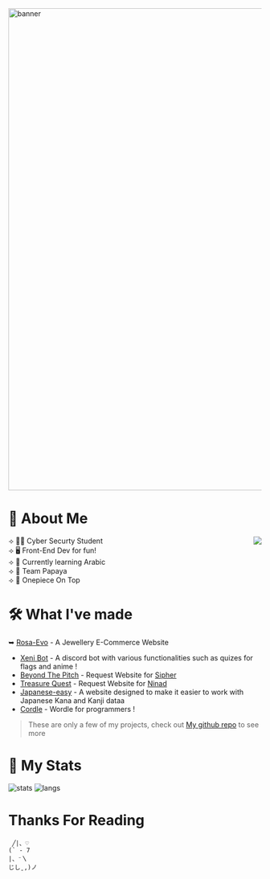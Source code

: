 <img src="https://i.pinimg.com/originals/b1/5b/d5/b15bd596014d9d9310e59b07b85da550.gif" alt="banner" style="width: 100vw;" />

# 📝 About Me

  <a href="https://discord-cards.onrender.com/api/compact/784141856426033233?about=Silly&banner=https://i.etsystatic.com/40957748/r/il/e4efaa/4810125152/il_fullxfull.4810125152_23ir.jpg">
  <img src="https://discord-cards.onrender.com/api/compact/448833361092280340?about=Evolving&banner=https://wallpapers.com/images/hd/anime-girl-nami-one-piece-kwf95tvuqi2l8dge.jpg&large_image=https://cdn.discordapp.com/attachments/642757845808578591/1085824131083292743/tumblr_0b9a18304b48d3d05ce5d997112f267b_66a82964_400.png&small_image=https://64.media.tumblr.com/c8647850012942ac194747f4503122d0/7c5b81854d22eafe-70/s250x400/126c3f287b432c771f6b83acd5c98ab66ffd06e6.jpg&hex=add8e6" align="right" />
</a>

⟢ 🐱‍💻 Cyber Securty Student <br/>
⟢ 🖥️ Front-End Dev for fun! <br/>
⟢ 🐪 Currently learning Arabic <br/>
⟢ 🧡 Team Papaya <br/>
⟢ 👒 Onepiece On Top <br/>

# 🛠️ What I've made
➥ [Rosa-Evo](https://rosa-evo.vercel.app/) - A Jewellery E-Commerce Website <br/>
- [Xeni Bot](https://github.com/ceasonal/xeni-Dev) - A discord bot with various functionalities such as quizes for flags and anime !
- [Beyond The Pitch](https://github.com/ceasonal/ValuePredictor) - Request Website for [Sipher](https://github.com/Sipher2003/Beyond-The-Pitch) 
- [Treasure Quest](https://mangamemories.vercel.app/) - Request Website for [Ninad](https://github.com/NinadKarkhanis/TreasureQuest)
- [Japanese-easy](https://github.com/ceasonal/learn-japanese) - A website designed to make it easier to work with Japanese Kana and Kanji dataa
- [Cordle](https://github.com/crizmo/Cordle) - Wordle for programmers ! 

> These are only a few of my projects, check out [My github repo](https://github.com/ceasonal?tab=repositories) to see more

# 📜 My Stats

![stats](https://github-readme-stats-git-masterrstaa-rickstaa.vercel.app/api?username=ceasonal&theme=github_dark&show_icons=true&count_private=true&include_all_commits=true)
![langs](https://github-readme-stats-git-masterrstaa-rickstaa.vercel.app/api/top-langs/?username=ceasonal&layout=compact&hide=html&theme=github_dark&langs_count=8)

# Thanks For Reading

```
 ╱|、♡
(` - 7
|、⁻〵
じしˍ,)ノ
```


